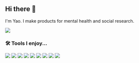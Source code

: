 ## Hi there 👋

I'm Yao. I make products for mental health and social research.

![](https://github-readme-stats.vercel.app/api?username=yych42&show_icons=true&theme=radical)

### 🛠 Tools I enjoy...
<a href="https://svelte.dev" target="_blank" rel="noreferrer"><img src="https://img.shields.io/badge/Svelte-4A4A55?style=for-the-badge&logo=svelte&logoColor=FF3E00"/></a>
<a href="https://www.researchgate.net/profile/Yaoyu_Chen2" target="_blank" rel="noreferrer"><img src="https://img.shields.io/badge/ResearchGate-00CCBB?style=for-the-badge&logo=ResearchGate&logoColor=white"/></a>
<a href="https://www.vercel.com" target="_blank" rel="noreferrer"><img src="https://img.shields.io/badge/Vercel-000000?style=for-the-badge&logo=vercel&logoColor=white"/></a>
<a href="https://www.netlify.com" target="_blank" rel="noreferrer"><img src="https://img.shields.io/badge/netlify-%23000000.svg?style=for-the-badge&logo=netlify&logoColor=#00C7B7"/></a>
<a href="https://github.com/yych42" target="_blank" rel="noreferrer"><img src="https://img.shields.io/badge/github-%23121011.svg?style=for-the-badge&logo=github&logoColor=white"/></a>
<a href="https://flutter.dev" target="_blank" rel="noreferrer"><img src="https://img.shields.io/badge/Flutter-%2302569B.svg?style=for-the-badge&logo=Flutter&logoColor=white"/></a>
<a href="https://dart.dev" target="_blank" rel="noreferrer"><img src="https://img.shields.io/badge/dart-%230175C2.svg?style=for-the-badge&logo=dart&logoColor=white"/></a>
<a href="https://www.sketch.com" target="_blank" rel="noreferrer"><img src="https://img.shields.io/badge/Sketch-FFB387?style=for-the-badge&logo=sketch&logoColor=black"/></a>
<a href="https://www.figma.com" target="_blank" rel="noreferrer"><img src="https://img.shields.io/badge/figma-%23F24E1E.svg?style=for-the-badge&logo=figma&logoColor=white"/></a>
